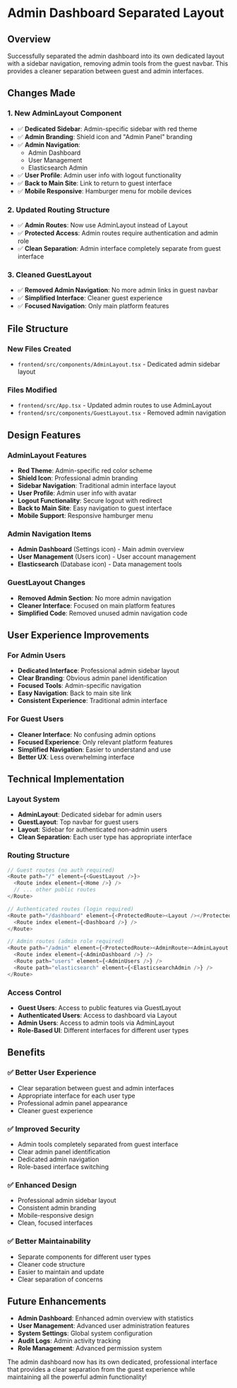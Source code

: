 # Admin Dashboard Separated Layout

## Overview
Successfully separated the admin dashboard into its own dedicated layout with a sidebar navigation, removing admin tools from the guest navbar. This provides a cleaner separation between guest and admin interfaces.

## Changes Made

### 1. **New AdminLayout Component**
- ✅ **Dedicated Sidebar**: Admin-specific sidebar with red theme
- ✅ **Admin Branding**: Shield icon and "Admin Panel" branding
- ✅ **Admin Navigation**: 
  - Admin Dashboard
  - User Management
  - Elasticsearch Admin
- ✅ **User Profile**: Admin user info with logout functionality
- ✅ **Back to Main Site**: Link to return to guest interface
- ✅ **Mobile Responsive**: Hamburger menu for mobile devices

### 2. **Updated Routing Structure**
- ✅ **Admin Routes**: Now use AdminLayout instead of Layout
- ✅ **Protected Access**: Admin routes require authentication and admin role
- ✅ **Clean Separation**: Admin interface completely separate from guest interface

### 3. **Cleaned GuestLayout**
- ✅ **Removed Admin Navigation**: No more admin links in guest navbar
- ✅ **Simplified Interface**: Cleaner guest experience
- ✅ **Focused Navigation**: Only main platform features

## File Structure

### **New Files Created**
- `frontend/src/components/AdminLayout.tsx` - Dedicated admin sidebar layout

### **Files Modified**
- `frontend/src/App.tsx` - Updated admin routes to use AdminLayout
- `frontend/src/components/GuestLayout.tsx` - Removed admin navigation

## Design Features

### **AdminLayout Features**
- **Red Theme**: Admin-specific red color scheme
- **Shield Icon**: Professional admin branding
- **Sidebar Navigation**: Traditional admin interface layout
- **User Profile**: Admin user info with avatar
- **Logout Functionality**: Secure logout with redirect
- **Back to Main Site**: Easy navigation to guest interface
- **Mobile Support**: Responsive hamburger menu

### **Admin Navigation Items**
- **Admin Dashboard** (Settings icon) - Main admin overview
- **User Management** (Users icon) - User account management
- **Elasticsearch** (Database icon) - Data management tools

### **GuestLayout Changes**
- **Removed Admin Section**: No more admin navigation
- **Cleaner Interface**: Focused on main platform features
- **Simplified Code**: Removed unused admin navigation code

## User Experience Improvements

### **For Admin Users**
- **Dedicated Interface**: Professional admin sidebar layout
- **Clear Branding**: Obvious admin panel identification
- **Focused Tools**: Admin-specific navigation
- **Easy Navigation**: Back to main site link
- **Consistent Experience**: Traditional admin interface

### **For Guest Users**
- **Cleaner Interface**: No confusing admin options
- **Focused Experience**: Only relevant platform features
- **Simplified Navigation**: Easier to understand and use
- **Better UX**: Less overwhelming interface

## Technical Implementation

### **Layout System**
- **AdminLayout**: Dedicated sidebar for admin users
- **GuestLayout**: Top navbar for guest users
- **Layout**: Sidebar for authenticated non-admin users
- **Clean Separation**: Each user type has appropriate interface

### **Routing Structure**
```typescript
// Guest routes (no auth required)
<Route path="/" element={<GuestLayout />}>
  <Route index element={<Home />} />
  // ... other public routes
</Route>

// Authenticated routes (login required)
<Route path="/dashboard" element={<ProtectedRoute><Layout /></ProtectedRoute>}>
  <Route index element={<Dashboard />} />
</Route>

// Admin routes (admin role required)
<Route path="/admin" element={<ProtectedRoute><AdminRoute><AdminLayout /></AdminRoute>}>
  <Route index element={<AdminDashboard />} />
  <Route path="users" element={<AdminUsers />} />
  <Route path="elasticsearch" element={<ElasticsearchAdmin />} />
</Route>
```

### **Access Control**
- **Guest Users**: Access to public features via GuestLayout
- **Authenticated Users**: Access to dashboard via Layout
- **Admin Users**: Access to admin tools via AdminLayout
- **Role-Based UI**: Different interfaces for different user types

## Benefits

### **✅ Better User Experience**
- Clear separation between guest and admin interfaces
- Appropriate interface for each user type
- Professional admin panel appearance
- Cleaner guest experience

### **✅ Improved Security**
- Admin tools completely separated from guest interface
- Clear admin panel identification
- Dedicated admin navigation
- Role-based interface switching

### **✅ Enhanced Design**
- Professional admin sidebar layout
- Consistent admin branding
- Mobile-responsive design
- Clean, focused interfaces

### **✅ Better Maintainability**
- Separate components for different user types
- Cleaner code structure
- Easier to maintain and update
- Clear separation of concerns

## Future Enhancements

- **Admin Dashboard**: Enhanced admin overview with statistics
- **User Management**: Advanced user administration features
- **System Settings**: Global system configuration
- **Audit Logs**: Admin activity tracking
- **Role Management**: Advanced permission system

The admin dashboard now has its own dedicated, professional interface that provides a clear separation from the guest experience while maintaining all the powerful admin functionality!
